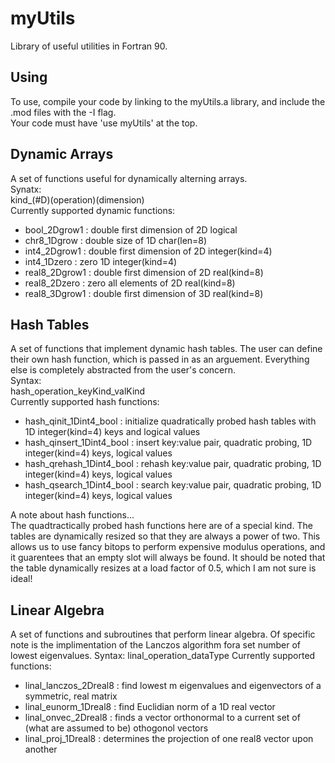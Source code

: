 # myUtils
Library of useful utilities in Fortran 90.  

## Using
To use, compile your code by linking to the myUtils.a library, and include the .mod files with the -I flag.  
Your code must have 'use myUtils' at the top. 

## Dynamic Arrays
A set of functions useful for dynamically alterning arrays.  
Synatx:  
	kind_(#D)(operation)(dimension)  
Currently supported dynamic functions:  
- bool_2Dgrow1		:	double first dimension of 2D logical
- chr8_1Dgrow		:	double size of 1D char(len=8)
- int4_2Dgrow1		:	double first dimension of 2D integer(kind=4)
- int4_1Dzero		:	zero 1D integer(kind=4)
- real8_2Dgrow1		:	double first dimension of 2D real(kind=8) 	
- real8_2Dzero		:	zero all elements of 2D real(kind=8)
- real8_3Dgrow1		:	double first dimension of 3D real(kind=8)  

## Hash Tables
A set of functions that implement dynamic hash tables. The user can define their own hash function, which is passed in as an arguement. Everything else is completely abstracted from the user's concern.   
Syntax:  
	hash_operation_keyKind_valKind  
Currently supported hash functions:
- hash_qinit_1Dint4_bool	:	initialize quadratically probed hash tables with 1D integer(kind=4) keys and logical values
- hash_qinsert_1Dint4_bool	:	insert key:value pair, quadratic probing, 1D integer(kind=4) keys, logical values
- hash_qrehash_1Dint4_bool	:	rehash key:value pair, quadratic probing, 1D integer(kind=4) keys, logical values
- hash_qsearch_1Dint4_bool	:	search key:value pair, quadratic probing, 1D integer(kind=4) keys, logical values
  
A note about hash functions...  
The quadtractically probed hash functions here are of a special kind. The tables are dynamically resized so that they are always a power of two. This allows us to use fancy bitops to perform expensive modulus operations, and it guarentees that an empty slot will always be found. It should be noted that the table dynamically resizes at a load factor of 0.5, which I am not sure is ideal! 

## Linear Algebra
A set of functions and subroutines that perform linear algebra. Of specific note is the implimentation of the Lanczos algorithm fora set number of lowest eigenvalues. 
Syntax:
	linal_operation_dataType
Currently supported functions:
- linal_lanczos_2Dreal8		:	find lowest m eigenvalues and eigenvectors of a symmetric, real matrix
- linal_eunorm_1Dreal8		:	find Euclidian norm of a 1D real vector
- linal_onvec_2Dreal8		:	finds a vector orthonormal to a current set of (what are assumed to be) othogonol vectors
- linal_proj_1Dreal8		:	determines the projection of one real8 vector upon another
